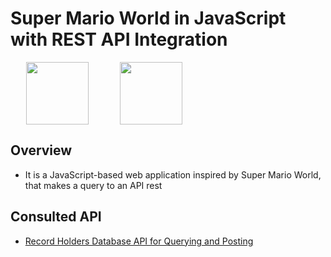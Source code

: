 # Super Mario World in JavaScript with REST API Integration

<div style="display: flex; align-items: center;">
  <img src="https://user-images.githubusercontent.com/25181517/192158954-f88b5814-d510-4564-b285-dff7d6400dad.png"  style="width: 100px; height: auto; margin: 0 25px">
  <img src="https://user-images.githubusercontent.com/25181517/117447155-6a868a00-af3d-11eb-9cfe-245df15c9f3f.png" style="width: 100px; height: auto; margin: 0 25px;">
</div>

## Overview

- It is a JavaScript-based web application inspired by Super Mario World, that makes a query to an API rest

## Consulted API 
- [Record Holders Database API for Querying and Posting](https://github.com/Ramonmelod/servidor-mario)


